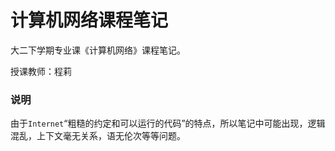 # 计算机网络课程笔记

大二下学期专业课《计算机网络》课程笔记。

授课教师：程莉

### 说明

由于`Internet`“粗糙的约定和可以运行的代码”的特点，所以笔记中可能出现，逻辑混乱，上下文毫无关系，语无伦次等等问题。